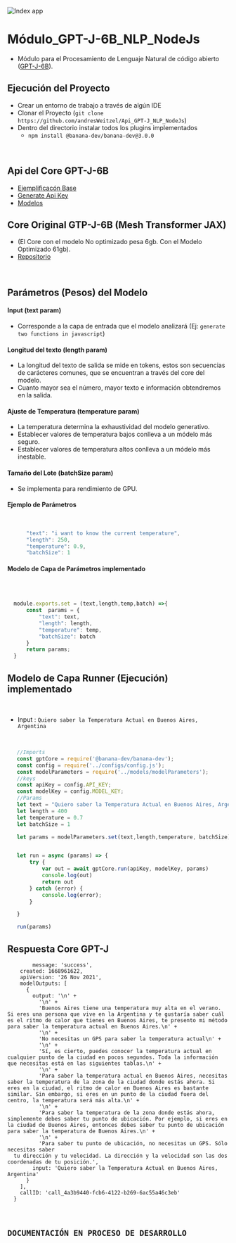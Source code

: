 ![Index app](https://github.com/andresWeitzel/Modulo_GPT-J_NLP_NodeJs/blob/master/doc/brain.jpg)

# Módulo_GPT-J-6B_NLP_NodeJs

* Módulo para el Procesamiento de Lenguaje Natural de código abierto ([GPT-J-6B](https://www.forefront.ai/blog-posts/gpt-j-6b-an-introduction-to-the-largest-open-sourced-gpt-model)).


## Ejecución del Proyecto
* Crear un entorno de trabajo a través de algún IDE
* Clonar el Proyecto (`git clone https://github.com/andresWeitzel/Api_GPT-J_NLP_NodeJs`)
* Dentro del directorio instalar todos los plugins implementados
  * `npm install @banana-dev/banana-dev@3.0.0`

</br>
  
## Api del Core GPT-J-6B
* [Ejemplificacón Base](https://www.banana.dev/pretrained-models/nodejs/gptj)
* [Generate Api Key](https://app.banana.dev/)
* [Modelos](https://www.banana.dev/pretrained-models/nodejs)

## Core Original GTP-J-6B (Mesh Transformer JAX)
* (El Core con el modelo No optimizado pesa 6gb. Con el Modelo Optimizado 61gb).
* [Repositorio](https://github.com/kingoflolz/mesh-transformer-jax/#mesh-transformer-jax)



</br>


</hr>

## Parámetros (Pesos) del Modelo
#### Input (text param)
* Corresponde a la capa de entrada que el modelo analizará (Ej: `generate two functions in javascript`)
#### Longitud del texto (length param)
* La longitud del texto de salida se mide en tokens, estos son secuencias de carácteres comunes, que se encuentran a través del core del modelo. 
* Cuanto mayor sea el número, mayor texto e información obtendremos en la salida.
#### Ajuste de Temperatura (temperature param)
* La temperatura determina la exhaustividad del modelo generativo. 
* Establecer valores de temperatura bajos conlleva a un módelo más seguro. 
* Establecer valores de temperatura altos conlleva a un módelo más inestable.
#### Tamaño del Lote (batchSize param)
* Se implementa para rendimiento de GPU.

#### Ejemplo de Parámetros
</br>

  ``` js
        "text": "i want to know the current temperature",
        "length": 250,
        "temperature": 0.9,
        "batchSize": 1
  ```

#### Modelo de Capa de Parámetros implementado

</br>

  ``` js
    
    module.exports.set = (text,length,temp,batch) =>{
        const  params = {
            "text": text,
            "length": length,
            "temperature": temp,
            "batchSize": batch
        }
        return params;
    }

  ```

## Modelo de Capa Runner (Ejecución) implementado

</br>

* Input : `Quiero saber la Temperatura Actual en Buenos Aires, Argentina` 

</br>

  ``` js
     //Imports
     const gptCore = require('@banana-dev/banana-dev');
     const config = require('../configs/config.js');
     const modelParameters = require('../models/modelParameters');
     //keys
     const apiKey = config.API_KEY;
     const modelKey = config.MODEL_KEY;
     //Params
     let text = "Quiero saber la Temperatura Actual en Buenos Aires, Argentina"
     let length = 400
     let temperature = 0.7
     let batchSize = 1

     let params = modelParameters.set(text,length,temperature, batchSize);


     let run = async (params) => {
         try {
             var out = await gptCore.run(apiKey, modelKey, params)
             console.log(out)
             return out
         } catch (error) {
             console.log(error);
         }

     }

     run(params)

  ```
  
## Respuesta Core GPT-J

  ``` terminal
          message: 'success',
      created: 1668961622,
      apiVersion: '26 Nov 2021',
      modelOutputs: [
        {
          output: '\n' +
            '\n' +
            'Buenos Aires tiene una temperatura muy alta en el verano. Si eres una persona que vive en la Argentina y te gustaría saber cuál es el ritmo de calor que tienes en Buenos Aires, te presento mi método para saber la temperatura actual en Buenos Aires.\n' +
            '\n' +
            'No necesitas un GPS para saber la temperatura actual\n' +
            '\n' +
            'Sí, es cierto, puedes conocer la temperatura actual en cualquier punto de la ciudad en pocos segundos. Toda la información que necesitas está en las siguientes tablas.\n' +
            '\n' +
            'Para saber la temperatura actual en Buenos Aires, necesitas saber la temperatura de la zona de la ciudad donde estás ahora. Si eres en la ciudad, el ritmo de calor en Buenos Aires es bastante similar. Sin embargo, si eres en un punto de la ciudad fuera del centro, la temperatura será más alta.\n' +
            '\n' +
            'Para saber la temperatura de la zona donde estás ahora, simplemente debes saber tu punto de ubicación. Por ejemplo, si eres en la ciudad de Buenos Aires, entonces debes saber tu punto de ubicación para saber la temperatura de Buenos Aires.\n' +  
            '\n' +
            'Para saber tu punto de ubicación, no necesitas un GPS. Sólo necesitas saber 
    tu dirección y tu velocidad. La dirección y la velocidad son las dos coordenadas de tu posición.',
          input: 'Quiero saber la Temperatura Actual en Buenos Aires, Argentina'
        }
      ],
      callID: 'call_4a3b9440-fcb6-4122-b269-6ac55a46c3eb'
    }

  ```
  
  </br>
  
  ## `DOCUMENTACIÓN EN PROCESO DE DESARROLLO`
